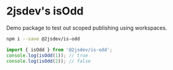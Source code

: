 # 2jsdev's isOdd

Demo package to test out scoped publishing using workspaces.

```bash
npm i --save @2jsdev/is-odd
```

```typescript
import { isOdd } from '@2jsdev/is-odd';
console.log(isOdd(1)); // true
console.log(isOdd(2)); // false
```